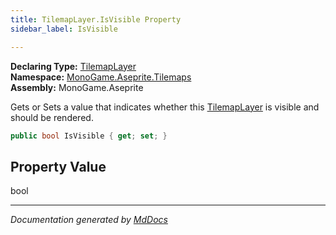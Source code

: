 ```yaml
---
title: TilemapLayer.IsVisible Property
sidebar_label: IsVisible

---
```


**Declaring Type:** [TilemapLayer](../)  
**Namespace:** [MonoGame.Aseprite.Tilemaps](../../)  
**Assembly:** MonoGame.Aseprite

Gets or Sets a value that indicates whether this [TilemapLayer](../) is visible and should be  rendered.

```csharp
public bool IsVisible { get; set; }
```

## Property Value

bool

___

*Documentation generated by [MdDocs](https://github.com/ap0llo/mddocs)*
